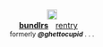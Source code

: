 <p align="center">
  <br><img src="https://pix.crd.co/assets/images/gallery01/ac5025eb.gif" height=18 alt="strawberry" title="strawberry">
  <br><b><a href="https://pastes.cc/crest">bundlrs</a></b>ㅤ<a href="https://rentry.co/fratricides">rentry</a>ㅤ 
  <br><sub>formerly <i><b>@ghettocupid</b></i> . . .</sub>
</p>

